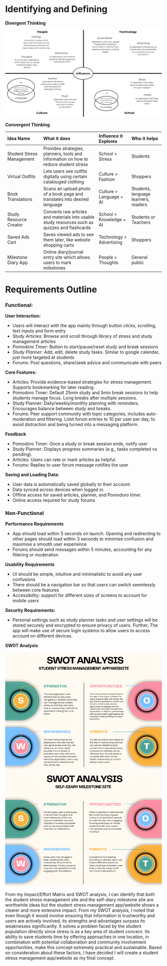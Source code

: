 # Identifying and Defining

**Divergent Thinking**  

![alt text](image.png)

**Convergent Thinking**

| Idea Name | What it does | Influence it Explores | Who it helps |
| :---- | :---- | :---- | :---- |
| Student Stress Management  | Provides strategies, planners, tools and information on how to reduce student stress | School \> Stress | Students |
| Virtual Outfits  | Lets users see outfits digitally using certain catalouged clothing | Culture \> Fashion | Shoppers |
| Book Translations | Scans an upload photo of a book page and translates into desired language | Culture \> Language \+ AI | Students, language learners, readers |
| Study Resource Creator | Converts raw articles and materials into usable study resources such as quizzes and flashcards | School \> Knowledge \+ AI | Students or Teachers |
| Saved Ads Cart | Saves viewed ads to see them later, like website shopping carts | Technology \> Advertising | Shoppers |
| Milestone Diary App | Online diary/journal entry site which allows users to mark milestones | People \> Thoughts | General public |

# Requirements Outline

### **Functional:**

**User Interaction:**

- Users will interact with the app mainly through button clicks, scrolling, text inputs and form entry
- *Study Articles:* Browse and scroll through library of stress and study management articles
- *Pomodoro Timer:* Button to start/pause/reset study and break sessions
- *Study Planner:* Add, edit, delete study tasks. Similar to google calendar, just more targeted at students
- *Forums*: Post questions, share/seek advice and communicate with peers

**Core Features:**
- Articles: Provide evidence-based strategies for stress management. Supports bookmarking for later reading.
- Pomodoro Timer: Default 25min study and 5min break sessions to help students manage focus. Long breaks after multiple sessions.
- Study Planner: Daily/weekly/monthly planning with reminders. Encourages balance between study and breaks.
- Forums: Peer support community with topic categories, includes auto-moderation and filtering. Limit forum entries to 10 per user per day, to avoid distraction and being turned into a messaging platform.

**Feedback**

- Pomodoro Timer: Once a study or break session ends, notify user
- Study Planner: Displays progress summaries (e.g., tasks completed vs pending). 
- Articles: Users can rate or mark articles as helpful. 
- Forums: Replies to user forum message notifies the user


**Saving and Loading Data:**
- User data is automatically saved globally to their account.
- Data synced across devices when logged in.
- Offline access for saved articles, planner, and Pomodoro timer. 
- Online access required for study forums

### **Non-Functional** ###

**Performance Requirements**
- App should load within 5 seconds on launch. Opening and redirecting to other pages should load within 3 seconds to minimise confusion and maximise a smooth user experience
- Forums should send messages within 5 minutes, accounting for any filtering or moderation

**Usability Requirements**
- UI should be simple, intuitive and minimalistic to avoid any user confusions
- There should be a navigation bar so that users can switch seemlessly between core features
- Accessibility: support for different sizes of screens to account for mobile users

**Security Requirements:**
- Personal settings such as study planner tasks and user settings will be stored securely and encrypted to ensure privacy of users. Further, The app will make use of secure login systems to allow users to access account on different devices.






**SWOT Analysis**

![alt text](<Screenshot 2025-08-31 235309-1.png>)
![alt text](<Screenshot 2025-08-31 235322-1.png>)

From my Impact/Effort Matrix and SWOT analysis, I can identify that both the student stress managament site and the self-diary milestone stie are worthwhile ideas but the student stress management app/website shows a clearer and more extensive impact. From my SWOT analysis, I noted that even though it would involve ensuring that information is trustworthy and users are actively involved, its strengths and advantages surpass its weaknesses significantly. It solves a problem faced by the student population directly since stress is as a key area of student concern. Its ability to save students time by offering approaches in one location, in combination with potential collaboration and community involvement opportunities, make this concept extremely practical and sustainable. Based on consideration about these factors, I have decided I will create a student stress management app/website as my final concept.




